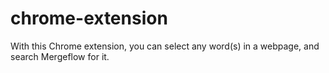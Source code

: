 # chrome-extension
With this Chrome extension, you can select any word(s) in a webpage, and search Mergeflow for it.
